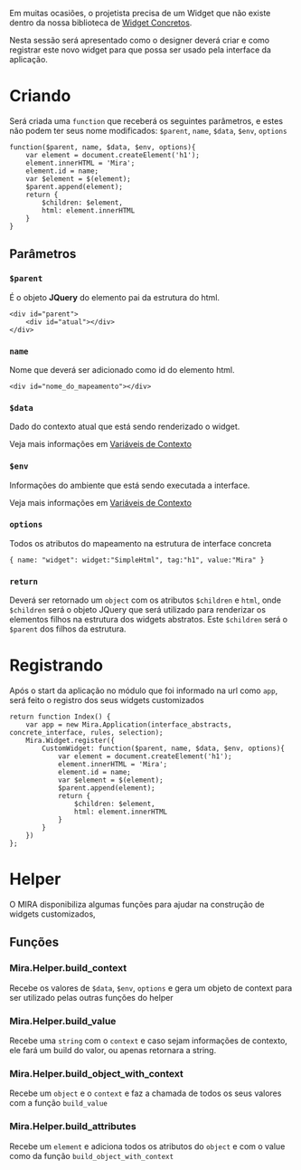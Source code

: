 Em muitas ocasiões, o projetista precisa de um Widget que não existe dentro da nossa biblioteca de [Widget Concretos](widgets.md).

Nesta sessão será apresentado como o designer deverá criar e como registrar este novo widget para que possa ser usado pela interface da aplicação.

# Criando

Será criada uma `function` que receberá os seguintes parâmetros, e estes não podem ter seus nome modificados: `$parent`, `name`, `$data`, `$env`, `options`

    function($parent, name, $data, $env, options){
        var element = document.createElement('h1');
        element.innerHTML = 'Mira';
        element.id = name;
        var $element = $(element);
        $parent.append(element);
        return {
            $children: $element,
            html: element.innerHTML
        }
    }

## Parâmetros

### `$parent`

É o objeto **JQuery** do elemento pai da estrutura do html.

    <div id="parent">
        <div id="atual"></div>
    </div>

### `name`

Nome que deverá ser adicionado como id do elemento html.

    <div id="nome_do_mapeamento"></div>

### `$data`

Dado do contexto atual que está sendo renderizado o widget.

Veja mais informações em [Variáveis de Contexto](context.md#data)

### `$env`

Informações do ambiente que está sendo executada a interface.

Veja mais informações em [Variáveis de Contexto](context.md#env)

### `options`

Todos os atributos do mapeamento na estrutura de interface concreta

    { name: "widget": widget:"SimpleHtml", tag:"h1", value:"Mira" }

### `return`

Deverá ser retornado um `object` com os atributos `$children` e `html`, onde `$children` será o objeto JQuery que será utilizado para renderizar
os elementos filhos na estrutura dos widgets abstratos. Este `$children` será o `$parent` dos filhos da estrutura.

# Registrando

Após o start da aplicação no módulo que foi informado na url como `app`, será feito o registro dos seus widgets customizados

    return function Index() {
        var app = new Mira.Application(interface_abstracts, concrete_interface, rules, selection);
        Mira.Widget.register({
            CustomWidget: function($parent, name, $data, $env, options){
                var element = document.createElement('h1');
                element.innerHTML = 'Mira';
                element.id = name;
                var $element = $(element);
                $parent.append(element);
                return {
                    $children: $element,
                    html: element.innerHTML
                }
            }
        })
    };

# Helper

O MIRA disponibiliza algumas funções para ajudar na construção de widgets customizados,

## Funções

### Mira.Helper.build_context

Recebe os valores de `$data`, `$env`, `options` e gera um objeto de context para ser utilizado pelas outras funções do helper

### Mira.Helper.build_value

Recebe uma `string` com o `context` e caso sejam informações de contexto, ele fará um build do valor, ou apenas retornara a string.

### Mira.Helper.build_object_with_context

Recebe um `object` e o `context` e faz a chamada de todos os seus valores com a função `build_value`

### Mira.Helper.build_attributes

Recebe um `element` e adiciona todos os atributos do `object` e com o value como da função `build_object_with_context`



